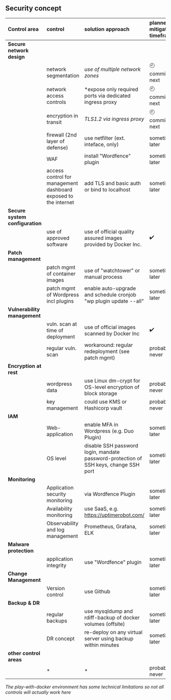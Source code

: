 ## Security concept
| Control area   | control   | solution approach   | planned mitigation timeframe |
|:-|:-|:-|:-|
| **Secure network design** |
|| network segmentation | *use of multiple network zones* | :clock9: comming next |
|| network access controls | *expose only required ports via dedicated ingress proxy | :clock9: comming next |
|| encryption in transit  | *TLS1.2 via ingress proxy* | :clock9:  comming next |
|| firewall (2nd layer of defense) | use netfilter (ext. inteface, only) | sometime later |
|| WAF | install "Wordfence" plugin | sometime later | 
|| access control for management dashboard exposed to the internet | add TLS and basic auth or bind to localhost | sometime later |
| **Secure system configuration** |
|| use of approved software | use of official quality assured images provided by Docker Inc. | :heavy_check_mark: |
| **Patch management** |
|| patch mgmt of container images | use of "watchtower" or manual process | sometime later |
|| patch mgmt of Wordpress incl plugins | enable auto-upgrade and schedule cronjob "wp plugin update --all" | sometime later |
| **Vulnerability management** |
|| vuln. scan at time of deployment | use of official images scanned by Docker Inc | :heavy_check_mark: |
|| regular vuln. scan | workaround: regular redeployment (see patch mgmt) | probably never |
| **Encryption at rest** |
|| wordpress data | use Linux dm-crypt for OS-level encryption of block storage | probably never |
|| key management | could use KMS or Hashicorp vault | probably never |
| **IAM** |
|| Web-application | enable MFA in Wordpress (e.g. Duo Plugin) | sometime later |
|| OS level | disable SSH password login, mandate password-protection of SSH keys, change SSH port | sometime later |
| **Monitoring** |
|| Application security monitoring | via Wordfence Plugin | sometime later |
|| Availability monitoring | use SaaS, e.g. https://uptimerobot.com/ | sometime later |
|| Observability and log management | Prometheus, Grafana, ELK | sometime later |
| **Malware protection** |
|| application integrity | use "Wordfence" plugin | sometime later |
| **Change Management** |
|| Version control | use Github | sometime later |
| **Backup & DR** |
|| regular backups | use mysqldump and rdiff-backup of docker volumes (offsite) | sometime later |
|| DR concept | re-deploy on any virtual server using backup within minutes | sometime later |
| **other control areas** |
|| * | * | probably never |

*The play-with-docker environment has some technical limitations so not all controls will actually work here*
